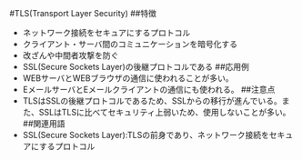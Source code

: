 

#TLS(Transport Layer Security)
##特徴
- ネットワーク接続をセキュアにするプロトコル
- クライアント・サーバ間のコミュニケーションを暗号化する
- 改ざんや中間者攻撃を防ぐ
- SSL(Secure Sockets Layer)の後継プロトコルである
##応用例
- WEBサーバとWEBブラウザの通信に使われることが多い。
- EメールサーバとEメールクライアントの通信にも使われる。
##注意点
- TLSはSSLの後継プロトコルであるため、SSLからの移行が進んでいる。また、SSLはTLSに比べてセキュリティ上弱いため、使用しないことが多い。
##関連用語
- SSL(Secure Sockets Layer):TLSの前身であり、ネットワーク接続をセキュアにするプロトコル
